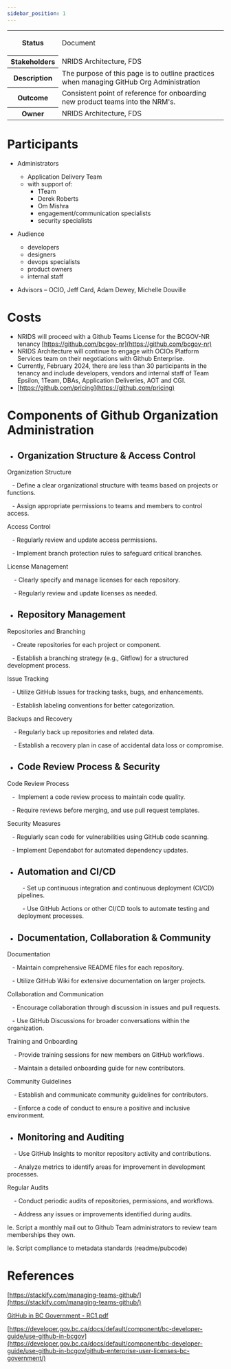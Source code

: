 ```yaml
---
sidebar_position: 1
---
```

<table class="wrapped"><colgroup class=""></colgroup><tbody class=""><tr class=""><th>Status</th><td><div class="content-wrapper"><p>Document</p></div></td></tr><tr class=""><th>Stakeholders</th><td>NRIDS Architecture, FDS</td></tr><tr class=""><th>Description</th><td>The purpose of this page is to outline practices when managing GitHub Org Administration</td></tr><tr class=""><th>Outcome</th><td>Consistent point of reference for onboarding new product teams into the NRM's.</td></tr><tr class=""><th>Owner</th><td>NRIDS Architecture, FDS</td></tr></tbody></table>

Participants
============

*   Administrators
    *   Application Delivery Team
    *   with support of:
        *   1Team
        *   Derek Roberts
        *   Om Mishra
        *   engagement/communication specialists
        *   security specialists
*   Audience
    *   developers
    *   designers
    *   devops specialists
    *   product owners
    *   internal staff

*   Advisors – OCIO, Jeff Card, Adam Dewey, Michelle Douville

Costs
=====

*   NRIDS will proceed with a Github Teams License for the BCGOV-NR tenancy [https://github.com/bcgov-nr](https://github.com/bcgov-nr)
*   NRIDS Architecture will continue to engage with OCIOs Platform Services team on their negotiations with Github Enterprise.
*   Currently, February 2024, there are less than 30 participants in the tenancy and include developers, vendors and internal staff of Team Epsilon, 1Team, DBAs, Application Deliveries, AOT and CGI.
*   [https://github.com/pricing](https://github.com/pricing)

Components of Github Organization Administration
================================================

*   Organization Structure & Access Control
    ---------------------------------------
    

Organization Structure

   - Define a clear organizational structure with teams based on projects or functions.

   - Assign appropriate permissions to teams and members to control access.

Access Control

   - Regularly review and update access permissions.

   - Implement branch protection rules to safeguard critical branches.

License Management

    - Clearly specify and manage licenses for each repository.

    - Regularly review and update licenses as needed.

*   Repository Management
    ---------------------
    

Repositories and Branching

   - Create repositories for each project or component.

   - Establish a branching strategy (e.g., Gitflow) for a structured development process.

Issue Tracking

   - Utilize GitHub Issues for tracking tasks, bugs, and enhancements.

   - Establish labeling conventions for better categorization.

Backups and Recovery

    - Regularly back up repositories and related data.

    - Establish a recovery plan in case of accidental data loss or compromise.

*   Code Review Process & Security
    ------------------------------
    

Code Review Process

   -  Implement a code review process to maintain code quality.

   - Require reviews before merging, and use pull request templates.

Security Measures

   - Regularly scan code for vulnerabilities using GitHub code scanning.

   - Implement Dependabot for automated dependency updates.

*   Automation and CI/CD
    --------------------
    
       - Set up continuous integration and continuous deployment (CI/CD) pipelines.
    
       - Use GitHub Actions or other CI/CD tools to automate testing and deployment processes.
    
*   Documentation, Collaboration & Community
    ----------------------------------------
    

Documentation

   - Maintain comprehensive README files for each repository.

   - Utilize GitHub Wiki for extensive documentation on larger projects.

Collaboration and Communication

   - Encourage collaboration through discussion in issues and pull requests.

   - Use GitHub Discussions for broader conversations within the organization.

Training and Onboarding

    - Provide training sessions for new members on GitHub workflows.

    - Maintain a detailed onboarding guide for new contributors.

Community Guidelines

    - Establish and communicate community guidelines for contributors.

    - Enforce a code of conduct to ensure a positive and inclusive environment.

*   Monitoring and Auditing
    -----------------------
    

    - Use GitHub Insights to monitor repository activity and contributions.

    - Analyze metrics to identify areas for improvement in development processes.

Regular Audits

    - Conduct periodic audits of repositories, permissions, and workflows.

    - Address any issues or improvements identified during audits.

Ie. Script a monthly mail out to Github Team administrators to review team memberships they own.

Ie. Script compliance to metadata standards (readme/pubcode) 

References
==========

[https://stackify.com/managing-teams-github/](https://stackify.com/managing-teams-github/)

[GitHub in BC Government - RC1.pdf](https://bcgov.sharepoint.com/:b:/t/03678/EYd__CQ_OflDiaukjBDrYp8BsnA5RXqqQEde9IVQR_qM8w?e=HjAJaY)

[https://developer.gov.bc.ca/docs/default/component/bc-developer-guide/use-github-in-bcgov](https://developer.gov.bc.ca/docs/default/component/bc-developer-guide/use-github-in-bcgov/github-enterprise-user-licenses-bc-government/)